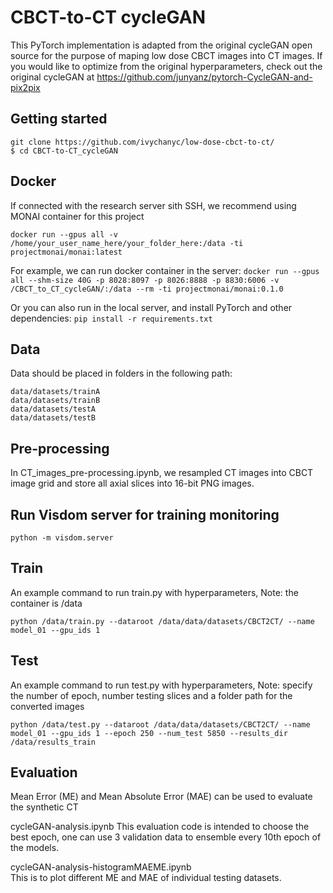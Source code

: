 # CBCT-to-CT cycleGAN

This PyTorch implementation is adapted from the original cycleGAN open source for the purpose of maping low dose CBCT images into CT images. If you would like to optimize from the original hyperparameters, check out the original cycleGAN at https://github.com/junyanz/pytorch-CycleGAN-and-pix2pix

## Getting started

```
git clone https://github.com/ivychanyc/low-dose-cbct-to-ct/
$ cd CBCT-to-CT_cycleGAN
```

## Docker

If connected with the research server sith SSH, we recommend using MONAI container for this project

`docker run --gpus all -v /home/your_user_name_here/your_folder_here:/data -ti projectmonai/monai:latest`

For example, we can run docker container in the server:
`docker run --gpus all --shm-size 40G -p 8028:8097 -p 8026:8888 -p 8830:6006 -v /CBCT_to_CT_cycleGAN/:/data --rm -ti projectmonai/monai:0.1.0`

Or you can also run in the local server, and install PyTorch and other dependencies: 
`pip install -r requirements.txt`

## Data
Data should be placed in folders in the following path:
```
data/datasets/trainA
data/datasets/trainB
data/datasets/testA
data/datasets/testB
```

## Pre-processing
In CT_images_pre-processing.ipynb, we resampled CT images into CBCT image grid and store all axial slices into 16-bit PNG images.

## Run Visdom server for training monitoring
`python -m visdom.server`

## Train
An example command to run train.py with hyperparameters, 
Note: the container is /data

`python /data/train.py --dataroot /data/data/datasets/CBCT2CT/ --name model_01 --gpu_ids 1 `

## Test
An example command to run test.py with hyperparameters, 
Note: specify the number of epoch, number testing slices and a folder path for the converted images

`python /data/test.py --dataroot /data/data/datasets/CBCT2CT/ --name model_01 --gpu_ids 1 --epoch 250 --num_test 5850 --results_dir /data/results_train`

## Evaluation
Mean Error (ME) and Mean Absolute Error (MAE) can be used to evaluate the synthetic CT

cycleGAN-analysis.ipynb
This evaluation code is intended to choose the best epoch, one can use 3 validation data to ensemble every 10th epoch of the models.

cycleGAN-analysis-histogramMAEME.ipynb  
This is to plot different ME and MAE of individual testing datasets.











